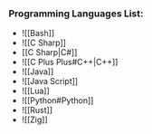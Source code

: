 ### Programming Languages List:

- ![[Bash]]
- ![[C Sharp]]
- [[C Sharp|C#]]
- ![[C Plus Plus#C++|C++]]
- ![[Java]]
- ![[Java Script]]
- ![[Lua]]
- ![[Python#Python]]
- ![[Rust]]
- ![[Zig]]

